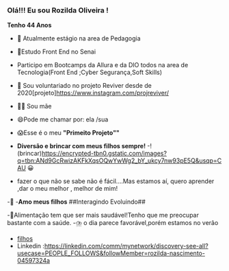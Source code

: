 ### Olá!!! Eu sou Rozilda Oliveira !
__Tenho 44 Anos__


- 🔭 Atualmente estágio na area de Pedagogia
- 🌱Estudo Front End no Senai
- Participo em Bootcamps da Allura e da DIO todos na area de Tecnologia(Front End ;Cyber Segurança,Soft Skills)
- 👯 Sou voluntariado no projeto Reviver desde de 2020[projeto]https://www.instagram.com/projreviver/
- :woman_feeding_baby: Sou mãe 

- 😄Pode me chamar por: ela /sua
- :scream:Esse é o meu **"Primeito Projeto""**
- **Diversão e brincar com meus filhos sempre!**
-!(brincar)https://encrypted-tbn0.gstatic.com/images?q=tbn:ANd9GcRwizAKFkXqsOQwYwWg2_bY_ukcy7nw93pE5Q&usqp=CAU
:grinning:
- fazer o que não se sabe não é fácil....Mas estamos aí, quero aprender ,dar o  meu melhor , melhor de mim!

-:revolving_hearts:
-**Amo meus filhos**
##Interagindo  Evoluindo##




-:kiwi_fruit:Alimentação tem que ser mais saudável!Tenho que me preocupar bastante com a saúde.
-:cloud_with_lightning_and_rain: o dia parece favorável,porém estamos no verão
- [filhos](https://www.instagram.com/ruanda.oficial/)
- Linkedin :https://linkedin.com/comm/mynetwork/discovery-see-all?usecase=PEOPLE_FOLLOWS&followMember=rozilda-nascimento-04597324a
